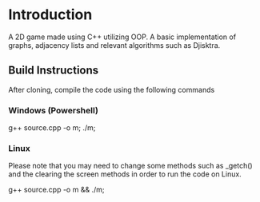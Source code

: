 
# Introduction

A 2D game made using C++ utilizing OOP. A basic implementation of graphs, adjacency lists and relevant algorithms such as Djisktra.

## Build Instructions

After cloning, compile the code using the following commands

### Windows (Powershell)

g++ source.cpp -o m; ./m;

### Linux
Please note that you may need to change some methods such as _getch() and the clearing the screen methods in order to run the code on Linux.

g++ source.cpp -o m && ./m;
